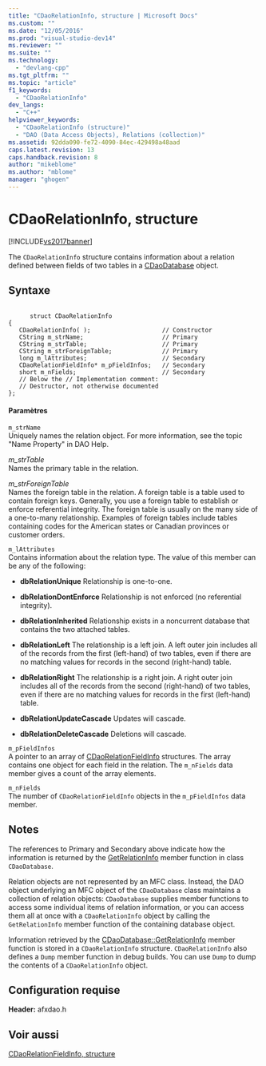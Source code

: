 ```yaml
---
title: "CDaoRelationInfo, structure | Microsoft Docs"
ms.custom: ""
ms.date: "12/05/2016"
ms.prod: "visual-studio-dev14"
ms.reviewer: ""
ms.suite: ""
ms.technology: 
  - "devlang-cpp"
ms.tgt_pltfrm: ""
ms.topic: "article"
f1_keywords: 
  - "CDaoRelationInfo"
dev_langs: 
  - "C++"
helpviewer_keywords: 
  - "CDaoRelationInfo (structure)"
  - "DAO (Data Access Objects), Relations (collection)"
ms.assetid: 92dda090-fe72-4090-84ec-429498a48aad
caps.latest.revision: 13
caps.handback.revision: 8
author: "mikeblome"
ms.author: "mblome"
manager: "ghogen"
---
```

# CDaoRelationInfo, structure
[!INCLUDE[vs2017banner](../../assembler/inline/includes/vs2017banner.md)]

The `CDaoRelationInfo` structure contains information about a relation defined between fields of two tables in a [CDaoDatabase](../../mfc/reference/cdaodatabase-class.md) object.  
  
## Syntaxe  
  
```  
  
      struct CDaoRelationInfo  
{  
   CDaoRelationInfo( );                    // Constructor  
   CString m_strName;                      // Primary  
   CString m_strTable;                     // Primary  
   CString m_strForeignTable;              // Primary  
   long m_lAttributes;                     // Secondary  
   CDaoRelationFieldInfo* m_pFieldInfos;   // Secondary  
   short m_nFields;                        // Secondary  
   // Below the // Implementation comment:  
   // Destructor, not otherwise documented  
};  
```  
  
#### Paramètres  
 `m_strName`  
 Uniquely names the relation object.  For more information, see the topic "Name Property" in DAO Help.  
  
 *m\_strTable*  
 Names the primary table in the relation.  
  
 *m\_strForeignTable*  
 Names the foreign table in the relation.  A foreign table is a table used to contain foreign keys.  Generally, you use a foreign table to establish or enforce referential integrity.  The foreign table is usually on the many side of a one\-to\-many relationship.  Examples of foreign tables include tables containing codes for the American states or Canadian provinces or customer orders.  
  
 `m_lAttributes`  
 Contains information about the relation type.  The value of this member can be any of the following:  
  
-   **dbRelationUnique** Relationship is one\-to\-one.  
  
-   **dbRelationDontEnforce** Relationship is not enforced \(no referential integrity\).  
  
-   **dbRelationInherited** Relationship exists in a noncurrent database that contains the two attached tables.  
  
-   **dbRelationLeft** The relationship is a left join.  A left outer join includes all of the records from the first \(left\-hand\) of two tables, even if there are no matching values for records in the second \(right\-hand\) table.  
  
-   **dbRelationRight** The relationship is a right join.  A right outer join includes all of the records from the second \(right\-hand\) of two tables, even if there are no matching values for records in the first \(left\-hand\) table.  
  
-   **dbRelationUpdateCascade** Updates will cascade.  
  
-   **dbRelationDeleteCascade** Deletions will cascade.  
  
 `m_pFieldInfos`  
 A pointer to an array of [CDaoRelationFieldInfo](../../mfc/reference/cdaorelationfieldinfo-structure.md) structures.  The array contains one object for each field in the relation.  The `m_nFields` data member gives a count of the array elements.  
  
 `m_nFields`  
 The number of `CDaoRelationFieldInfo` objects in the `m_pFieldInfos` data member.  
  
## Notes  
 The references to Primary and Secondary above indicate how the information is returned by the [GetRelationInfo](../Topic/CDaoDatabase::GetRelationInfo.md) member function in class `CDaoDatabase`.  
  
 Relation objects are not represented by an MFC class.  Instead, the DAO object underlying an MFC object of the `CDaoDatabase` class maintains a collection of relation objects: `CDaoDatabase` supplies member functions to access some individual items of relation information, or you can access them all at once with a `CDaoRelationInfo` object by calling the `GetRelationInfo` member function of the containing database object.  
  
 Information retrieved by the [CDaoDatabase::GetRelationInfo](../Topic/CDaoDatabase::GetRelationInfo.md) member function is stored in a `CDaoRelationInfo` structure.  `CDaoRelationInfo` also defines a `Dump` member function in debug builds.  You can use `Dump` to dump the contents of a `CDaoRelationInfo` object.  
  
## Configuration requise  
 **Header:** afxdao.h  
  
## Voir aussi  
 [CDaoRelationFieldInfo, structure](../../mfc/reference/cdaorelationfieldinfo-structure.md)